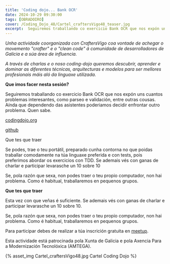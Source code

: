 ```yaml
---
title: 'Coding dojo... Bank OCR'
date: 2024-10-29 09:30:00
tags: [OBRADOIRO]
cover: /Coding_Dojo_48/Cartel_craftersVigo48_teaser.jpg
excerpt:  Seguiremos traballando co exercicio Bank OCR que nos expón uns cuantos problemas interesantes, como parseo e validación, entre outras cousas.
---
```


<em>Unha actividade coorganizada con CraftersVigo coa vontade de achegar o movemento "crafter" e o "clean code" á comunidade de desarrolladores de Galicia e a súa área de influencia.

A través de charlas e o noso coding-dojo queremos descubrir, aprender e dominar as diferentes técnicas, arquitecturas e modelos para ser mellores profesionais máis aló da linguaxe utilizada.</em>

<strong>Que imos facer nesta sesión?</strong>

Seguiremos traballando co exercicio Bank OCR que nos expón uns cuantos problemas interesantes, como parseo e validación, entre outras cousas. Aínda que dependendo das asistentes poderiamos decidir enfrontar outro problema. Quen sabe.

[codingdojo.org](https://codingdojo.org/kata/BankOCR/)

[github](https://github.com/CraftersVigo/katas/blob/main/bank-ocr/README.md)

Que tes que traer

Se podes, trae o teu portátil, preparado cunha contorna no que poidas traballar comodamente na túa linguaxe preferida e con tests, pois preferimos abordar os exercicios con TDD. Se ademais vés con ganas de charlar e participar levarasche un 10 sobre 10

Se, pola razón que sexa, non podes traer o teu propio computador, non hai problema. Como é habitual, traballaremos en pequenos grupos.

<strong>Que tes que traer</strong>

Esta vez con que veñas é suficiente. Se ademais vés con ganas de charlar e participar levarasche un 10 sobre 10.

Se, pola razón que sexa, non podes traer o teu propio computador, non hai problema. Como é habitual, traballaremos en pequenos grupos.

Para participar debes de realizar a túa inscrición gratuita en [meetup](https://www.meetup.com/es-ES/craftersvigo/events/304290120/).

Esta actividade está patrocinada pola Xunta de Galicia e pola Axencia Para a Modernización Tecnolóxica (AMTEGA).


{% asset_img Cartel_craftersVigo48.jpg Cartel Coding Dojo %}
